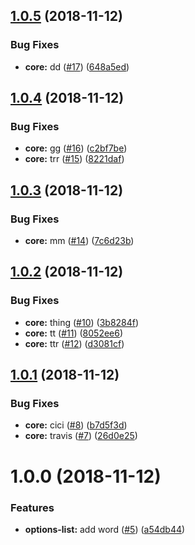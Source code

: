## [1.0.5](https://github.com/doc-kit/ui/compare/v1.0.4...v1.0.5) (2018-11-12)


### Bug Fixes

* **core:** dd ([#17](https://github.com/doc-kit/ui/issues/17)) ([648a5ed](https://github.com/doc-kit/ui/commit/648a5ed))

## [1.0.4](https://github.com/doc-kit/ui/compare/v1.0.3...v1.0.4) (2018-11-12)


### Bug Fixes

* **core:** gg ([#16](https://github.com/doc-kit/ui/issues/16)) ([c2bf7be](https://github.com/doc-kit/ui/commit/c2bf7be))
* **core:** trr ([#15](https://github.com/doc-kit/ui/issues/15)) ([8221daf](https://github.com/doc-kit/ui/commit/8221daf))

## [1.0.3](https://github.com/doc-kit/ui/compare/v1.0.2...v1.0.3) (2018-11-12)


### Bug Fixes

* **core:** mm ([#14](https://github.com/doc-kit/ui/issues/14)) ([7c6d23b](https://github.com/doc-kit/ui/commit/7c6d23b))

## [1.0.2](https://github.com/doc-kit/ui/compare/v1.0.1...v1.0.2) (2018-11-12)


### Bug Fixes

* **core:** thing ([#10](https://github.com/doc-kit/ui/issues/10)) ([3b8284f](https://github.com/doc-kit/ui/commit/3b8284f))
* **core:** tt ([#11](https://github.com/doc-kit/ui/issues/11)) ([8052ee6](https://github.com/doc-kit/ui/commit/8052ee6))
* **core:** ttr ([#12](https://github.com/doc-kit/ui/issues/12)) ([d3081cf](https://github.com/doc-kit/ui/commit/d3081cf))

## [1.0.1](https://github.com/doc-kit/ui/compare/v1.0.0...v1.0.1) (2018-11-12)


### Bug Fixes

* **core:** cici ([#8](https://github.com/doc-kit/ui/issues/8)) ([b7d5f3d](https://github.com/doc-kit/ui/commit/b7d5f3d))
* **core:** travis ([#7](https://github.com/doc-kit/ui/issues/7)) ([26d0e25](https://github.com/doc-kit/ui/commit/26d0e25))

# 1.0.0 (2018-11-12)


### Features

* **options-list:** add word ([#5](https://github.com/doc-kit/ui/issues/5)) ([a54db44](https://github.com/doc-kit/ui/commit/a54db44))
